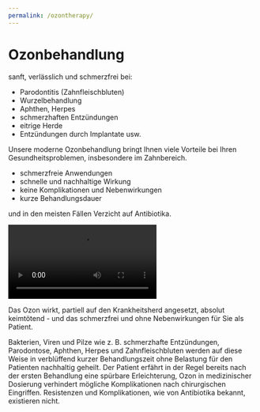 ```yaml
---
permalink: /ozontherapy/
---
```


# Ozonbehandlung

sanft, verlässlich und schmerzfrei bei:

* Parodontitis (Zahnfleischbluten)
* Wurzelbehandlung
* Aphthen, Herpes
* schmerzhaften Entzündungen
* eitrige Herde
* Entzündungen durch Implantate usw.

Unsere moderne Ozonbehandlung bringt Ihnen viele Vorteile bei Ihren Gesundheitsproblemen, insbesondere im Zahnbereich.

* schmerzfreie Anwendungen
* schnelle und nachhaltige Wirkung
* keine Komplikationen und Nebenwirkungen
* kurze Behandlungsdauer

und in den meisten Fällen Verzicht auf Antibiotika.

<video src="/movies/ozontherapie.mp4" controls="true" preload="true">
  Ihr Browser unterstützt leider kein HTML5 video element.
</video>

Das Ozon wirkt, partiell auf den Krankheitsherd angesetzt, absolut keimtötend - und das schmerzfrei und ohne Nebenwirkungen für Sie als Patient.

Bakterien, Viren und Pilze wie z. B. schmerzhafte Entzündungen, Parodontose, Aphthen, Herpes und Zahnfleischbluten werden auf diese Weise in verblüffend kurzer Behandlungszeit ohne Belastung für den Patienten nachhaltig geheilt. Der Patient erfährt in der Regel bereits nach der ersten Behandlung eine spürbare Erleichterung, Ozon in medizinischer Dosierung verhindert mögliche Komplikationen nach chirurgischen Eingriffen. Resistenzen und Komplikationen, wie von Antibiotika bekannt, existieren nicht.
